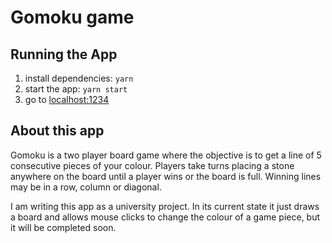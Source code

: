 # Gomoku game

## Running the App

1. install dependencies: `yarn`
2. start the app: `yarn start`
3. go to [localhost:1234](http://localhost:1234)

## About this app

Gomoku is a two player board game where the objective is to get a line of 5
consecutive pieces of your colour. Players take turns placing a stone
anywhere on the board until a player wins or the board is full. Winning lines
may be in a row, column or diagonal.

I am writing this app as a university project. In its current state it just
draws a board and allows mouse clicks to change the colour of a game piece,
but it will be completed soon.

